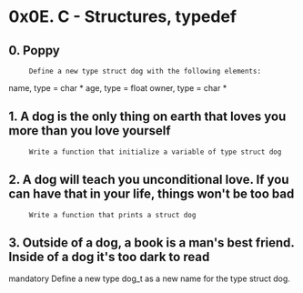 #  0x0E. C - Structures, typedef
##  0. Poppy
		 Define a new type struct dog with the following elements:

name, type = char *
age, type = float
owner, type = char *
##  1. A dog is the only thing on earth that loves you more than you love yourself
		 Write a function that initialize a variable of type struct dog
##  2. A dog will teach you unconditional love. If you can have that in your life, things won't be too bad
		 Write a function that prints a struct dog
##  3. Outside of a dog, a book is a man's best friend. Inside of a dog it's too dark to read
mandatory
		 Define a new type dog_t as a new name for the type struct dog.
